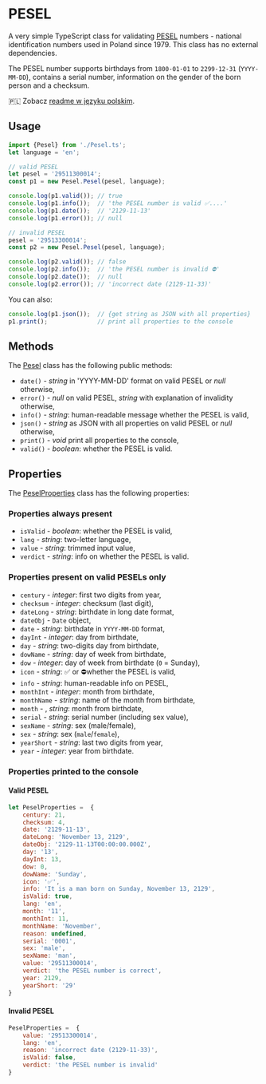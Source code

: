 # PESEL

A very simple TypeScript class for validating [PESEL](https://en.wikipedia.org/wiki/PESEL) numbers - national identification numbers used in Poland since 1979. This class has no external dependencies.

The PESEL number supports birthdays from `1800-01-01` to `2299-12-31` (`YYYY-MM-DD`), contains a serial number, information on the gender of the born person and a checksum.

🇵🇱 Zobacz [readme w języku polskim](README_pl.md).

## Usage

```typescript
import {Pesel} from './Pesel.ts';
let language = 'en';

// valid PESEL
let pesel = '29511300014';
const p1 = new Pesel.Pesel(pesel, language);

console.log(p1.valid()); // true
console.log(p1.info());  // 'the PESEL number is valid ✅....'
console.log(p1.date());  // '2129-11-13'
console.log(p1.error()); // null

// invalid PESEL
pesel = '29513300014';
const p2 = new Pesel.Pesel(pesel, language);

console.log(p2.valid()); // false
console.log(p2.info());  // 'the PESEL number is invalid ⛔'
console.log(p2.date());  // null
console.log(p2.error()); // 'incorrect date (2129-11-33)'
```

You can also:

```typescript
console.log(p1.json());  // {get string as JSON with all properties}
p1.print();              // print all properties to the console
```

## Methods

The [Pesel](./bin/Pesel.ts) class has the following public methods:

- `date()` - _string_ in 'YYYY-MM-DD' format on valid PESEL or _null_ otherwise,
- `error()` - _null_ on valid PESEL, _string_ with explanation of invalidity otherwise,
- `info()` - _string_: human-readable message whether the PESEL is valid,
- `json()` - _string_ as JSON with all properties on valid PESEL or _null_ otherwise,
- `print()` - _void_ print all properties to the console,
- `valid()` - _boolean_: whether the PESEL is valid.

## Properties

The [PeselProperties](./bin/Pesel.ts) class has the following properties:

### Properties always present

- `isValid` - _boolean_: whether the PESEL is valid,
- `lang` - _string_: two-letter language,
- `value` - _string_: trimmed input value,
- `verdict` - _string_: info on whether the PESEL is valid.

### Properties present on valid PESELs only

- `century` - _integer_: first two digits from year,
- `checksum` - _integer_: checksum (last digit),
- `dateLong` - _string_: birthdate in long date format,
- `dateObj` - `Date` object,
- `date` - _string_: birthdate in `YYYY-MM-DD` format,
- `dayInt` - _integer_: day from birthdate,
- `day` - _string_: two-digits day from birthdate,
- `dowName` - _string_: day of week from birthdate,
- `dow` - _integer_: day of week from birthdate (`0` = Sunday),
- `icon` - _string_: ✅ or ⛔whether the PESEL is valid,
- `info` - _string_: human-readable info on PESEL,
- `monthInt` - _integer_: month from birthdate,
- `monthName` - _string_: name of the month from birthdate,
- `month` - , _string_: month from birthdate,
- `serial` - _string_: serial number (including sex value),
- `sexName` - _string_: sex (male/female),
- `sex` - _string_: sex (`male`/`female`),
- `yearShort` - _string_: last two digits from year,
- `year` - _integer_: year from birthdate.

### Properties printed to the console

#### Valid PESEL

```javascript
let PeselProperties =  {
    century: 21,
    checksum: 4,
    date: '2129-11-13',
    dateLong: 'November 13, 2129',
    dateObj: '2129-11-13T00:00:00.000Z',
    day: '13',
    dayInt: 13,
    dow: 0,
    dowName: 'Sunday',
    icon: '✅',
    info: 'It is a man born on Sunday, November 13, 2129',
    isValid: true,
    lang: 'en',
    month: '11',
    monthInt: 11,
    monthName: 'November',
    reason: undefined,
    serial: '0001',
    sex: 'male',
    sexName: 'man',
    value: '29511300014',
    verdict: 'the PESEL number is correct',
    year: 2129,
    yearShort: '29'
}
```

#### Invalid PESEL

```javascript
PeselProperties =  {
    value: '29513300014',
    lang: 'en',
    reason: 'incorrect date (2129-11-33)',
    isValid: false,
    verdict: 'the PESEL number is invalid'
}
```
